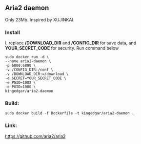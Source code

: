 Aria2 daemon
---
Only 23Mb. Inspired by XUJINKAI.  

### Install
I. replace **/DOWNLOAD_DIR** and **/CONFIG_DIR** for save data, and **YOUR_SECRET_CODE** for security. Run command below  
```
sudo docker run -d \
--name aria2-daemon \
-p 6800:6800 \
-v /CONFIG_DIR:/conf \
-v /DOWNLOAD_DIR:=/download \
-e SECRET=YOUR_SECRET_CODE \
-e PGID=1002 \
-e PUID=1000 \
kingedgar/aria2-daemon
```

### Build:  
`sudo docker build -f Dockerfile -t kingedgar/aria2-daemon .`  

### Link:  
https://github.com/aria2/aria2  
